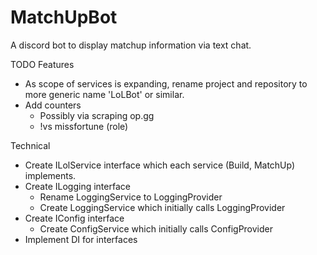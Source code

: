 # MatchUpBot
A discord bot to display matchup information via text chat.

TODO
Features
- As scope of services is expanding, rename project and repository to more generic name 'LoLBot' or similar.
- Add counters
  - Possibly via scraping op.gg
  - !vs missfortune (role)

Technical
- Create ILolService interface which each service (Build, MatchUp) implements.
- Create ILogging interface
  - Rename LoggingService to LoggingProvider
  - Create LoggingService which initially calls LoggingProvider
- Create IConfig interface
  - Create ConfigService which initially calls ConfigProvider
- Implement DI for interfaces
